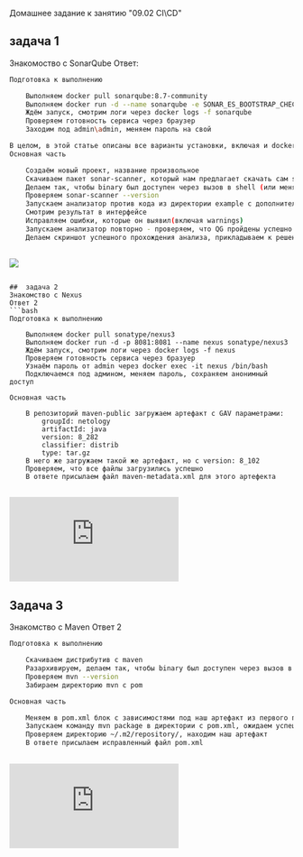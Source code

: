 Домашнее задание к занятию "09.02 CI\CD"

##  задача 1
Знакомоство с SonarQube
Ответ:
```bash
Подготовка к выполнению

    Выполняем docker pull sonarqube:8.7-community
    Выполняем docker run -d --name sonarqube -e SONAR_ES_BOOTSTRAP_CHECKS_DISABLE=true -p 9000:9000 sonarqube:8.7-community
    Ждём запуск, смотрим логи через docker logs -f sonarqube
    Проверяем готовность сервиса через браузер
    Заходим под admin\admin, меняем пароль на свой

В целом, в этой статье описаны все варианты установки, включая и docker, но так как нам он нужен разово, то достаточно того набора действий, который я указал выше.
Основная часть

    Создаём новый проект, название произвольное
    Скачиваем пакет sonar-scanner, который нам предлагает скачать сам sonarqube
    Делаем так, чтобы binary был доступен через вызов в shell (или меняем переменную PATH или любой другой удобный вам способ)
    Проверяем sonar-scanner --version
    Запускаем анализатор против кода из директории example с дополнительным ключом -Dsonar.coverage.exclusions=fail.py
    Смотрим результат в интерфейсе
    Исправляем ошибки, которые он выявил(включая warnings)
    Запускаем анализатор повторно - проверяем, что QG пройдены успешно
    Делаем скриншот успешного прохождения анализа, прикладываем к решению ДЗ
```
##
![](https://github.com/Alexdev87/devops-netology/tree/main/lesson9.2/123.bmp)
```

##  задача 2
Знакомство с Nexus
Ответ 2
```bash
Подготовка к выполнению

    Выполняем docker pull sonatype/nexus3
    Выполняем docker run -d -p 8081:8081 --name nexus sonatype/nexus3
    Ждём запуск, смотрим логи через docker logs -f nexus
    Проверяем готовность сервиса через бразуер
    Узнаём пароль от admin через docker exec -it nexus /bin/bash
    Подключаемся под админом, меняем пароль, сохраняем анонимный доступ

Основная часть

    В репозиторий maven-public загружаем артефакт с GAV параметрами:
        groupId: netology
        artifactId: java
        version: 8_282
        classifier: distrib
        type: tar.gz
    В него же загружаем такой же артефакт, но с version: 8_102
    Проверяем, что все файлы загрузились успешно
    В ответе присылаем файл maven-metadata.xml для этого артефекта
```
##
![maven-metadata.xml](https://github.com/Alexdev87/devops-netology/tree/main/lesson9.2/maven-metadata.xml)

## Задача  3
Знакомство с Maven
Ответ 2
```bash
Подготовка к выполнению

    Скачиваем дистрибутив с maven
    Разархивируем, делаем так, чтобы binary был доступен через вызов в shell (или меняем переменную PATH или любой другой удобный вам способ)
    Проверяем mvn --version
    Забираем директорию mvn с pom

Основная часть

    Меняем в pom.xml блок с зависимостями под наш артефакт из первого пункта задания для Nexus (java с версией 8_282)
    Запускаем команду mvn package в директории с pom.xml, ожидаем успешного окончания
    Проверяем директорию ~/.m2/repository/, находим наш артефакт
    В ответе присылаем исправленный файл pom.xml
```
##
![pom.xml](https://github.com/Alexdev87/devops-netology/tree/main/lesson9.2/pom.xml)








